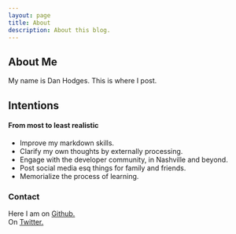 ```yaml
---
layout: page
title: About
description: About this blog.
---
```

## About Me
My name is Dan Hodges. This is where I post.
## Intentions
#### From most to least realistic
- Improve my markdown skills.
- Clarify my own thoughts by externally processing.
- Engage with the developer community, in Nashville and beyond.
- Post social media esq things for family and friends.
- Memorialize the process of learning.
### Contact

Here I am on [Github.](https://github.com/danhodges/)  
On [Twitter.](https://twitter.com/_DanHodges)




